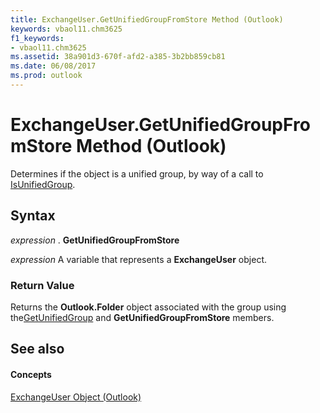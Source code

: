 ```yaml
---
title: ExchangeUser.GetUnifiedGroupFromStore Method (Outlook)
keywords: vbaol11.chm3625
f1_keywords:
- vbaol11.chm3625
ms.assetid: 38a901d3-670f-afd2-a385-3b2bb859cb81
ms.date: 06/08/2017
ms.prod: outlook
---
```



# ExchangeUser.GetUnifiedGroupFromStore Method (Outlook)

Determines if the object is a unified group, by way of a call to [IsUnifiedGroup](exchangeuser-isunifiedgroup-method-outlook.md).


## Syntax

 _expression_ . **GetUnifiedGroupFromStore**

 _expression_ A variable that represents a **ExchangeUser** object.


### Return Value

Returns the **Outlook.Folder** object associated with the group using the[GetUnifiedGroup](exchangeuser-getunifiedgroup-method-outlook.md) and **GetUnifiedGroupFromStore** members.


## See also


#### Concepts


[ExchangeUser Object (Outlook)](exchangeuser-object-outlook.md)

